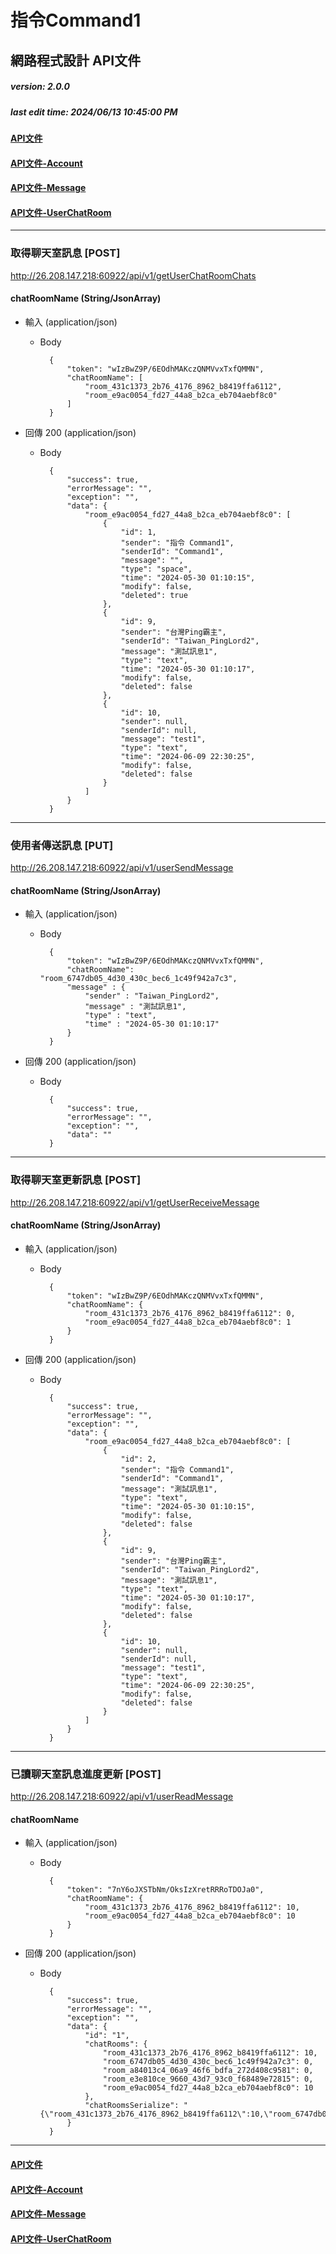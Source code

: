 # 指令Command1 
## 網路程式設計 API文件
##### version: 2.0.0
##### last edit time: 2024/06/13 10:45:00 PM

#### [API文件]()
#### [API文件-Account]()
#### [API文件-Message]()
#### [API文件-UserChatRoom]()
---
### 取得聊天室訊息 [POST]
http://26.208.147.218:60922/api/v1/getUserChatRoomChats

#### chatRoomName (String/JsonArray)
+ 輸入 (application/json)

    + Body

            {
                "token": "wIzBwZ9P/6EOdhMAKczQNMVvxTxfQMMN",
                "chatRoomName": [
                    "room_431c1373_2b76_4176_8962_b8419ffa6112",
                    "room_e9ac0054_fd27_44a8_b2ca_eb704aebf8c0"
                ]
            }

+ 回傳 200 (application/json)

    + Body

            {
                "success": true,
                "errorMessage": "",
                "exception": "",
                "data": {
                    "room_e9ac0054_fd27_44a8_b2ca_eb704aebf8c0": [
                        {
                            "id": 1,
                            "sender": "指令 Command1",
                            "senderId": "Command1",
                            "message": "",
                            "type": "space",
                            "time": "2024-05-30 01:10:15",
                            "modify": false,
                            "deleted": true
                        },
                        {
                            "id": 9,
                            "sender": "台灣Ping霸主",
                            "senderId": "Taiwan_PingLord2",
                            "message": "測試訊息1",
                            "type": "text",
                            "time": "2024-05-30 01:10:17",
                            "modify": false,
                            "deleted": false
                        },
                        {
                            "id": 10,
                            "sender": null,
                            "senderId": null,
                            "message": "test1",
                            "type": "text",
                            "time": "2024-06-09 22:30:25",
                            "modify": false,
                            "deleted": false
                        }
                    ]
                }
            }

---
### 使用者傳送訊息 [PUT]
http://26.208.147.218:60922/api/v1/userSendMessage

#### chatRoomName (String/JsonArray)
+ 輸入 (application/json)

    + Body

            {
                "token": "wIzBwZ9P/6EOdhMAKczQNMVvxTxfQMMN",
                "chatRoomName": "room_6747db05_4d30_430c_bec6_1c49f942a7c3",
                "message" : {
                    "sender" : "Taiwan_PingLord2",
                    "message" : "測試訊息1",
                    "type" : "text",
                    "time" : "2024-05-30 01:10:17"
                }
            }

+ 回傳 200 (application/json)

    + Body

            {
                "success": true,
                "errorMessage": "",
                "exception": "",
                "data": ""
            }
---

### 取得聊天室更新訊息 [POST]
http://26.208.147.218:60922/api/v1/getUserReceiveMessage

#### chatRoomName (String/JsonArray)
+ 輸入 (application/json)

    + Body

            {
                "token": "wIzBwZ9P/6EOdhMAKczQNMVvxTxfQMMN",
                "chatRoomName": {
                    "room_431c1373_2b76_4176_8962_b8419ffa6112": 0,
                    "room_e9ac0054_fd27_44a8_b2ca_eb704aebf8c0": 1
                }
            }

+ 回傳 200 (application/json)

    + Body

            {
                "success": true,
                "errorMessage": "",
                "exception": "",
                "data": {
                    "room_e9ac0054_fd27_44a8_b2ca_eb704aebf8c0": [
                        {
                            "id": 2,
                            "sender": "指令 Command1",
                            "senderId": "Command1",
                            "message": "測試訊息1",
                            "type": "text",
                            "time": "2024-05-30 01:10:15",
                            "modify": false,
                            "deleted": false
                        },
                        {
                            "id": 9,
                            "sender": "台灣Ping霸主",
                            "senderId": "Taiwan_PingLord2",
                            "message": "測試訊息1",
                            "type": "text",
                            "time": "2024-05-30 01:10:17",
                            "modify": false,
                            "deleted": false
                        },
                        {
                            "id": 10,
                            "sender": null,
                            "senderId": null,
                            "message": "test1",
                            "type": "text",
                            "time": "2024-06-09 22:30:25",
                            "modify": false,
                            "deleted": false
                        }
                    ]
                }
            }
---

### 已讀聊天室訊息進度更新 [POST]
http://26.208.147.218:60922/api/v1/userReadMessage

#### chatRoomName
+ 輸入 (application/json)

    + Body

            {
                "token": "7nY6oJXSTbNm/OksIzXretRRRoTDOJa0",
                "chatRoomName": {
                    "room_431c1373_2b76_4176_8962_b8419ffa6112": 10,
                    "room_e9ac0054_fd27_44a8_b2ca_eb704aebf8c0": 10
                }
            }
+ 回傳 200 (application/json)

    + Body

            {
                "success": true,
                "errorMessage": "",
                "exception": "",
                "data": {
                    "id": "1",
                    "chatRooms": {
                        "room_431c1373_2b76_4176_8962_b8419ffa6112": 10,
                        "room_6747db05_4d30_430c_bec6_1c49f942a7c3": 0,
                        "room_a84013c4_06a9_46f6_bdfa_272d408c9581": 0,
                        "room_e3e810ce_9660_43d7_93c0_f68489e72815": 0,
                        "room_e9ac0054_fd27_44a8_b2ca_eb704aebf8c0": 10
                    },
                    "chatRoomsSerialize": "{\"room_431c1373_2b76_4176_8962_b8419ffa6112\":10,\"room_6747db05_4d30_430c_bec6_1c49f942a7c3\":0,\"room_a84013c4_06a9_46f6_bdfa_272d408c9581\":0,\"room_e3e810ce_9660_43d7_93c0_f68489e72815\":0,\"room_e9ac0054_fd27_44a8_b2ca_eb704aebf8c0\":10}"
                }
            }

---
#### [API文件]()
#### [API文件-Account]()
#### [API文件-Message]()
#### [API文件-UserChatRoom]()